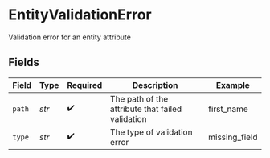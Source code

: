 # EntityValidationError

Validation error for an entity attribute


## Fields

| Field                                            | Type                                             | Required                                         | Description                                      | Example                                          |
| ------------------------------------------------ | ------------------------------------------------ | ------------------------------------------------ | ------------------------------------------------ | ------------------------------------------------ |
| `path`                                           | *str*                                            | :heavy_check_mark:                               | The path of the attribute that failed validation | first_name                                       |
| `type`                                           | *str*                                            | :heavy_check_mark:                               | The type of validation error                     | missing_field                                    |